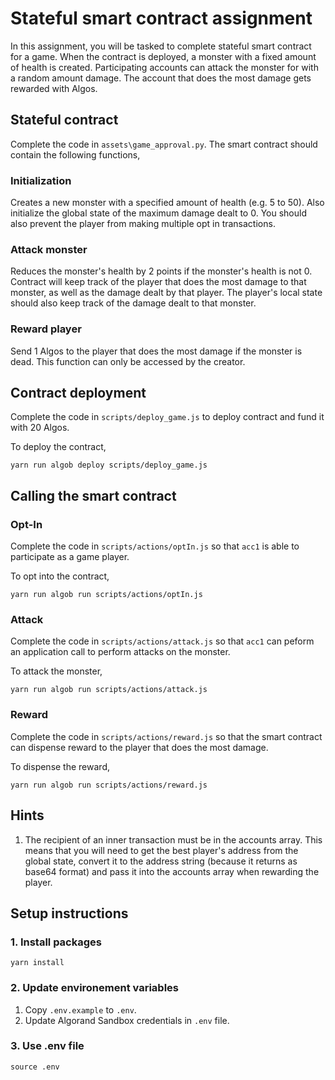 # Stateful smart contract assignment
In this assignment, you will be tasked to complete stateful smart contract for a game. When the contract is deployed, a monster with a fixed amount of health is created. Participating accounts can attack the monster for with a random amount damage. The account that does the most damage gets rewarded with Algos. 

## Stateful contract
Complete the code in `assets\game_approval.py`. The smart contract should contain the following functions,

### Initialization
Creates a new monster with a specified amount of health (e.g. 5 to 50). Also initialize the global state of the maximum damage dealt to 0. You should also prevent the player from making multiple opt in transactions.

### Attack monster
Reduces the monster's health by 2 points if the monster's health is not 0. Contract will keep track of the player that does the most damage to that monster, as well as the damage dealt by that player. The player's local state should also keep track of the damage dealt to that monster.

### Reward player
Send 1 Algos to the player that does the most damage if the monster is dead. This function can only be accessed by the creator.

## Contract deployment
Complete the code in `scripts/deploy_game.js` to deploy contract and fund it with 20 Algos.

To deploy the contract,
```
yarn run algob deploy scripts/deploy_game.js
```

## Calling the smart contract

### Opt-In
Complete the code in `scripts/actions/optIn.js` so that `acc1` is able to participate as a game player.

To opt into the contract,
```
yarn run algob run scripts/actions/optIn.js
```

### Attack
Complete the code in `scripts/actions/attack.js` so that `acc1` can peform an application call to perform attacks on the monster.

To attack the monster,
```
yarn run algob run scripts/actions/attack.js
```

### Reward
Complete the code in `scripts/actions/reward.js` so that the smart contract can dispense reward to the player that does the most damage.

To dispense the reward,
```
yarn run algob run scripts/actions/reward.js
```

## Hints
1. The recipient of an inner transaction must be in the accounts array. This means that you will need to get the best player's address from the global state, convert it to the address string (because it returns as base64 format) and pass it into the accounts array when rewarding the player.

## Setup instructions

### 1. Install packages
```
yarn install
```

### 2. Update environement variables
1. Copy `.env.example` to `.env`.
2. Update Algorand Sandbox credentials in `.env` file.

### 3. Use .env file
```
source .env
```
